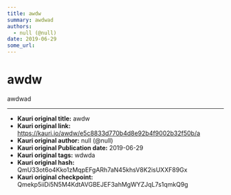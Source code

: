 ```yaml
---
title: awdw
summary: awdwad
authors:
  - null (@null)
date: 2019-06-29
some_url: 
---
```


# awdw


awdwad


---

- **Kauri original title:** awdw
- **Kauri original link:** https://kauri.io/awdw/e5c8833d770b4d8e92b4f9002b32f50b/a
- **Kauri original author:** null (@null)
- **Kauri original Publication date:** 2019-06-29
- **Kauri original tags:** wdwda
- **Kauri original hash:** QmU33ot6o4Kko1zMqpEFgARh7aN45khsV8K2isUXXF89Gx
- **Kauri original checkpoint:** Qmekp5iiDi5N5M4KdtAVGBEJEF3ahMgWYZJqL7s1qmkQ9g



